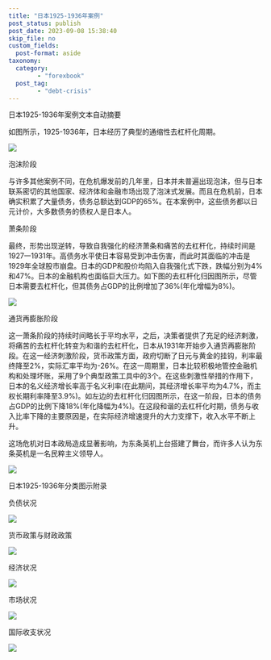 ```yaml
---
title: "日本1925-1936年案例"
post_status: publish
post_date: 2023-09-08 15:38:40
skip_file: no
custom_fields: 
  post-format: aside
taxonomy:
  category:
        - "forexbook"
  post_tag:
        - "debt-crisis"
---
```


日本1925-1936年案例文本自动摘要

如图所示，1925-1936年，日本经历了典型的通缩性去杠杆化周期。

![](https://img.dgrhw.net/upload/images/forexbook/2020/08/31/104653169.jpg)

泡沫阶段

与许多其他案例不同，在危机爆发前的几年里，日本并未普遍出现泡沫，但与日本联系密切的其他国家、经济体和金融市场出现了泡沫式发展。而且在危机前，日本确实积累了大量债务，债务总额达到GDP的65%。在本案例中，这些债务都以日元计价，大多数债务的债权人是日本人。

萧条阶段

最终，形势出现逆转，导致自我强化的经济萧条和痛苦的去杠杆化，持续时间是1927一1931年。高债务水平使日本容易受到冲击伤害，而此时其面临的冲击是1929年全球股市崩盘。日本的GDP和股价均陷入自我强化式下跌，跌幅分别为4%和47%。日本的金融机构也面临巨大压力。如下图的去杠杆化归因图所示，尽管日本需要去杠杆化，但其债务占GDP的比例增加了36%(年化增幅为8%)。

![](https://img.dgrhw.net/upload/images/forexbook/2020/08/31/104737154.jpg)

通货再膨胀阶段

这一萧条阶段的持续时间略长于平均水平，之后，决策者提供了充足的经济剌激，将痛苦的去杠杆化转变为和谐的去杠杆化，日本从1931年开始步入通货再膨胀阶段。在这一经济刺激阶段，货币政策方面，政府切断了日元与黄金的挂钩，利率最终降至2%，实际汇率平均为-26%。在这一周期里，日本比较积极地管控金融机构和处理坏账，采用了9个典型政策工具中的3个。在这些刺激性举措的作用下，日本的名义经济增长率高于名义利率(在此期间，其经济增长率平均为4.7%，而主权长期利率降至3.9%)。如左边的去杠杆化归因图所示，在这一阶段，日本的债务占GDP的比例下降18%(年化降幅为4%)。在这段和谐的去杠杆化时期，债务与收入比率下降的主要原因是，在实际经济增速提升的大力支撑下，收入水平不断上升。

这场危机对日本政局造成显著影响，为东条英机上台搭建了舞台，而许多人认为东条英机是一名民粹主义领导人。

![](https://img.dgrhw.net/upload/images/forexbook/2020/08/31/104828856.jpg)

日本1925-1936年分类图示附录

负债状况

![](https://img.dgrhw.net/upload/images/forexbook/2020/07/21/154954935.png)

货币政策与财政政策

![](https://img.dgrhw.net/upload/images/forexbook/2020/07/21/155011466.png)

经济状况

![](https://img.dgrhw.net/upload/images/forexbook/2020/07/21/155030070.png)

市场状况

![](https://img.dgrhw.net/upload/images/forexbook/2020/07/21/155044607.png)

国际收支状况

![](https://img.dgrhw.net/upload/images/forexbook/2020/07/21/155101388.png)
